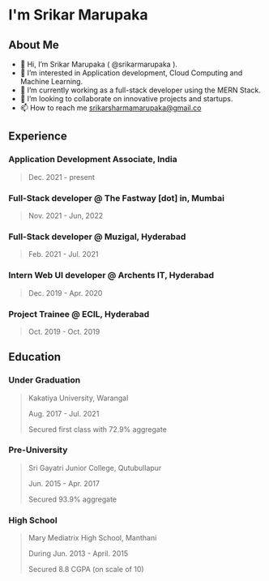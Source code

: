 # I'm Srikar Marupaka

## About Me

- 👋 Hi, I’m Srikar Marupaka ( @srikarmarupaka ).
- 👀 I’m interested in Application development, Cloud Computing and Machine Learning.
- 🌱 I’m currently working as a full-stack developer using the MERN Stack.
- 💞️ I’m looking to collaborate on innovative projects and startups.
- 📫 How to reach me srikarsharmamarupaka@gmail.co



## Experience

   ### Application Development Associate, India
   >  Dec. 2021 - present
   >

   ### Full-Stack developer @ The Fastway [dot] in, Mumbai
   >  Nov. 2021 - Jun, 2022
   > 
    
   ### Full-Stack developer @ Muzigal, Hyderabad
   >  Feb. 2021 - Jul. 2021
   > 
    
   ### Intern Web UI developer @ Archents IT, Hyderabad
   >  Dec. 2019 - Apr. 2020
   > 
    
   ### Project Trainee @ ECIL, Hyderabad
   >  Oct. 2019 - Oct. 2019
   > 
   
   

## Education

   ### Under Graduation
   >  Kakatiya University, Warangal
   >  
   >  Aug. 2017 - Jul. 2021
   >  
   >  Secured first class with 72.9% aggregate
   >  
   ### Pre-University
   >  Sri Gayatri Junior College, Qutubullapur
   >  
   >  Jun. 2015 - Apr. 2017
   >  
   >  Secured 93.9% aggregate
   >  
   ### High School
   >  Mary Mediatrix High School, Manthani
   >  
   >  During Jun. 2013 - April. 2015
   >  
   >  Secured  8.8 CGPA (on scale of 10)
   >  


<!---
srikarmarupaka/srikarmarupaka is a ✨ special ✨ repository because its `README.md` (this file) appears on your GitHub profile.
You can click the Preview link to take a look at your changes.
--->
